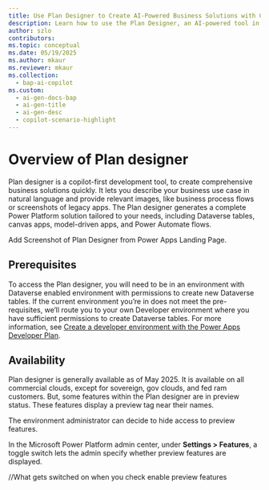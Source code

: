```yaml
---
title: Use Plan Designer to Create AI-Powered Business Solutions with Copilot
description: Learn how to use the Plan Designer, an AI-powered tool in Power Platform, to create comprehensive business solutions with Dataverse, canvas apps, and Power Automate flows.
author: szlo
contributors:
ms.topic: conceptual
ms.date: 05/19/2025
ms.author: mkaur
ms.reviewer: mkaur
ms.collection:
  - bap-ai-copilot
ms.custom:
  - ai-gen-docs-bap
  - ai-gen-title
  - ai-gen-desc
  - copilot-scenario-highlight
---
```


# Overview of Plan designer

Plan designer is a copilot-first development tool, to create comprehensive business solutions quickly. It lets you describe your business use case in natural language and provide relevant images, like business process flows or screenshots of legacy apps. The Plan designer generates a complete Power Platform solution tailored to your needs, including Dataverse tables, canvas apps, model-driven apps, and Power Automate flows.

Add Screenshot of Plan Designer from Power Apps Landing Page.

## Prerequisites

To access the Plan designer, you will need to be in an environment with Dataverse enabled environment with permissions to create new Dataverse tables. If the current environment you’re in does not meet the pre-requisites, we’ll route you to your own Developer environment where you have sufficient permissions to create Dataverse tables. For more information, see [Create a developer environment with the Power Apps Developer Plan](/power-platform/developer/create-developer-environment).

## Availability

Plan designer is generally available as of May 2025. It is available on all commercial clouds, except for sovereign, gov clouds, and fed ram customers. But, some features within the Plan designer are in preview status. These features display a preview tag near their names.

The environment administrator can decide to hide access to preview features. 

In the Microsoft Power Platform admin center, under **Settings > Features**, a toggle switch lets the admin specify whether preview features are displayed. 

//What gets switched on when you check enable preview features